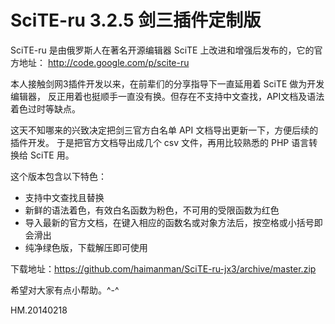 SciTE-ru 3.2.5 剑三插件定制版
===============================

SciTE-ru 是由俄罗斯人在著名开源编辑器 SciTE 上改进和增强后发布的，它的官方地址：
<http://code.google.com/p/scite-ru>


本人接触剑网3插件开发以来，在前辈们的分享指导下一直延用着 SciTE 做为开发编辑器，
反正用着也挺顺手一直没有换。但存在不支持中文查找，API文档及语法着色过时等缺点。


这天不知哪来的兴致决定把剑三官方白名单 API 文档导出更新一下，方便后续的插件开发。
于是把官方文档导出成几个 csv 文件，再用比较熟悉的 PHP 语言转换给 SciTE 用。

这个版本包含以下特色：

* 支持中文查找且替换
* 新鲜的语法着色，有效白名函数为粉色，不可用的受限函数为红色
* 导入最新的官方文档，在键入相应的函数名或对象方法后，按空格或小括号即会滑出
* 纯净绿色版，下载解压即可使用

下载地址：<https://github.com/haimanman/SciTE-ru-jx3/archive/master.zip>


希望对大家有点小帮助。^-^

HM.20140218


